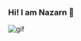 ### Hi! I am Nazarn 👋
![gif](https://user-images.githubusercontent.com/86600317/163323808-7bf7c6e9-f49c-4ebd-9e6d-18b31e9aa43d.gif)



